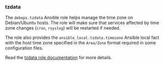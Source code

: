 ### tzdata

The `debops.tzdata` Ansible role helps manage the time zone on
Debian/Ubuntu hosts. The role will make sure that services affected by
time zone changes (`cron`, `rsyslog`) will be restarted if needed.

The role also provides the `ansible_local.tzdata.timezone` Ansible local
fact with the host time zone specified in the `Area/Zone` format
required in some configuration files.

Read the [tzdata role documentation](https://docs.debops.org/en/master/ansible/roles/tzdata/) for more details.
